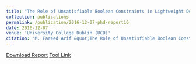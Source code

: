 ```yaml
---
title: "The Role of Unsatisfiable Boolean Constraints in Lightweight Description Logics"
collection: publications
permalink: /publication/2016-12-07-phd-report16
date: 2016-12-07 
venue: 'University College Dublin (UCD)'
citation: 'M. Fareed Arif &quot;The Role of Unsatisfiable Boolean Constraints in Lightweight Description Logics&quot; <i>Ph.D. Dissertation, University College Dublin (UCD)</i>'
---
```


<a href='http://farif.github.io/files/papers/phd-report16.pdf'>Download Report</a>
<a href='https://github.com/farif/BEACON'>Tool Link</a>


